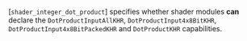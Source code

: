 [`shader_integer_dot_product`] specifies whether shader modules  **can** 
declare the `DotProductInputAllKHR`, `DotProductInput4x8BitKHR`,
`DotProductInput4x8BitPackedKHR` and `DotProductKHR` capabilities.